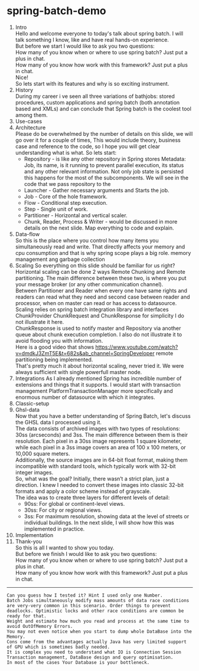 # spring-batch-demo

1. Intro  
   Hello and welcome everyone to today's talk about spring batch. I will talk something I know, like and have real hands-on experience.  
   But before we start I would like to ask you two questions:  
   How many of you know when or where to use spring batch? Just put a plus in chat.  
   How many of you know how work with this framework? Just put a plus in chat.  
   Nice!  
   So lets start with its features and why is so exciting instrument.  
2. History  
   During my career i ve seen all three variations of bathjobs: stored procedures, custom applications and spring batch (both annotation based and XMLs) and can conclude that Spring batch is the coolest tool among them.
3. Use-cases  
4. Architecture  
    Please do be overwhelmed by the number of details on this slide, we will go over it for a couple of times, 
    This would include theory, business case and reference to the code, so I hope you will get clear understanding what is what.
    So lets start:
    * Repository - is like any other repository in Spring stores Metadata: Job, its name, is it running to prevent parallel execution, its status and any other relevant information.
      Not only job state is persisted this happens for the most of the subcomponents. We will see in the code that we pass repository to the 
    * Launcher - Gather necessary arguments and Starts the job.
    * Job - Core of the hole framework.
    * Flow - Conditional step execution.
    * Step - Single unit of work.
    * Partitioner - Horizontal and vertical scaler.
    * Chunk, Reader, Process & Writer - would be discussed in more details on the next slide.
    Map everything to code and explain.
5. Data-flow  
    So this is the place where you control how many items you simultaneously read and write. That directly affects your memory and cpu consumption and that is why spring scope plays a big role.
    memory management ang garbage collection
6. Scaling
    So everything on this slide should be familiar for us right?  
    Horizontal scaling can be done 2 ways Remote Chunking and Remote partitioning. The main difference between these two, is where you put your message broker (or any other communication channel).  
    Between Partitioner and Reader when every one have same rights and readers can read what they need and second case between reader and processor, when on master can read or has access to datasource.  
    Scaling relies on spring batch integration library and interfaces ChunkProvider ChunkRequest<T> and ChunkResponse<T> for simplicity I do not illustrate it here.  
    ChunkResponse is used to notify master and Repository via another queue about chunk execution completion. I also do not illustrate it to avoid flooding you with information.  
    Here is a good video that shows https://www.youtube.com/watch?v=dmdkJ3ZmT5E&t=682s&ab_channel=SpringDeveloper remote partitioning being implemented.  
    That's pretty much it about horizontal scaling, never tried it. We were always sufficient with single powerfull master node.  
7. Integrations
    As I already mentioned Spring has incredible number of extensions and things that it supports.
    I would start with transaction management PlatformTransactionManager more specifically and enormous number of datasource with which it integrates.
8. Classic-setup
9. Ghsl-data  
   Now that you have a better understanding of Spring Batch, let's discuss the GHSL data I processed using it.  
   The data consists of archived images with two types of resolutions: 30ss (arcseconds) and 3ss. The main difference between them is their resolution. Each pixel in a 30ss image represents 1 square kilometer, while each pixel in a 3ss image covers an area of 100 x 100 meters, or 10,000 square meters.  
   Additionally, the source images are in 64-bit float format, making them incompatible with standard tools, which typically work with 32-bit integer images.  
   So, what was the goal? Initially, there wasn’t a strict plan, just a direction. I knew I needed to convert these images into classic 32-bit formats and apply a color scheme instead of grayscale.  
   The idea was to create three layers for different levels of detail:  
   * 90ss: For global or continent-level views.
   * 30ss: For city or regional views.
   * 3ss: For maximum resolution, showing data at the level of streets or individual buildings.
   In the next slide, I will show how this was implemented in practice.
10. Implementation
11. Thank-you  
    So this is all I wanted to show you today.  
    But before we finish I would like to ask you two questions:  
    How many of you know when or where to use spring batch? Just put a plus in chat.  
    How many of you know how work with this framework? Just put a plus in chat.  
    
--------
    Can you guess how I tested it? Hint I used only one Number.  
    Batch Jobs simultaneously modify mass amounts of data race conditions are very-very common in this scenario. Order things to prevent deadlocks. Optimistic locks and other race conditions are common be ready for that.  
    Weight and estimate how much you read and process at the same time to avoid OutOfMemory Errors.  
    You may not even notice when you start to dump whole DataBase into the Memory.  
    Cons come from the advantages actually Java has very limited support of GPU which is sometimes badly needed.  
    It is complex you need to understand what IO is Connection Session Transaction management, DataBase design and query optimisation.  
    In most of the cases Your Database is your bottleneck.  
